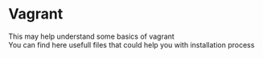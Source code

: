 # Vagrant
This may help understand some basics of vagrant  
You can find here usefull files that could help you with installation process
